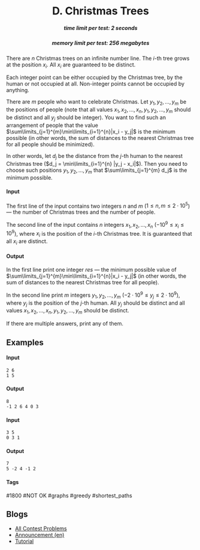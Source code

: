 <h1 style='text-align: center;'> D. Christmas Trees</h1>

<h5 style='text-align: center;'>time limit per test: 2 seconds</h5>
<h5 style='text-align: center;'>memory limit per test: 256 megabytes</h5>

There are $n$ Christmas trees on an infinite number line. The $i$-th tree grows at the position $x_i$. All $x_i$ are guaranteed to be distinct.

Each integer point can be either occupied by the Christmas tree, by the human or not occupied at all. Non-integer points cannot be occupied by anything.

There are $m$ people who want to celebrate Christmas. Let $y_1, y_2, \dots, y_m$ be the positions of people (note that all values $x_1, x_2, \dots, x_n, y_1, y_2, \dots, y_m$ should be distinct and all $y_j$ should be integer). You want to find such an arrangement of people that the value $\sum\limits_{j=1}^{m}\min\limits_{i=1}^{n}|x_i - y_j|$ is the minimum possible (in other words, the sum of distances to the nearest Christmas tree for all people should be minimized).

In other words, let $d_j$ be the distance from the $j$-th human to the nearest Christmas tree ($d_j = \min\limits_{i=1}^{n} |y_j - x_i|$). Then you need to choose such positions $y_1, y_2, \dots, y_m$ that $\sum\limits_{j=1}^{m} d_j$ is the minimum possible.

#### Input

The first line of the input contains two integers $n$ and $m$ ($1 \le n, m \le 2 \cdot 10^5$) — the number of Christmas trees and the number of people.

The second line of the input contains $n$ integers $x_1, x_2, \dots, x_n$ ($-10^9 \le x_i \le 10^9$), where $x_i$ is the position of the $i$-th Christmas tree. It is guaranteed that all $x_i$ are distinct.

#### Output

In the first line print one integer $res$ — the minimum possible value of $\sum\limits_{j=1}^{m}\min\limits_{i=1}^{n}|x_i - y_j|$ (in other words, the sum of distances to the nearest Christmas tree for all people).

In the second line print $m$ integers $y_1, y_2, \dots, y_m$ ($-2 \cdot 10^9 \le y_j \le 2 \cdot 10^9$), where $y_j$ is the position of the $j$-th human. All $y_j$ should be distinct and all values $x_1, x_2, \dots, x_n, y_1, y_2, \dots, y_m$ should be distinct.

If there are multiple answers, print any of them.

## Examples

#### Input


```text
2 6
1 5
```
#### Output


```text
8
-1 2 6 4 0 3 
```
#### Input


```text
3 5
0 3 1
```
#### Output


```text
7
5 -2 4 -1 2 
```


#### Tags 

#1800 #NOT OK #graphs #greedy #shortest_paths 

## Blogs
- [All Contest Problems](../Codeforces_Round_611_(Div._3).md)
- [Announcement (en)](../blogs/Announcement_(en).md)
- [Tutorial](../blogs/Tutorial.md)
